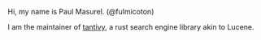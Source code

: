Hi, my name is Paul Masurel. (@fulmicoton)


I am the maintainer of [tantivy](https://github.com/tantivy-search/tantivy), a rust search engine library akin to Lucene.


<!--
**fulmicoton/fulmicoton** is a ✨ _special_ ✨ repository because its `README.md` (this file) appears on your GitHub profile.

Here are some ideas to get you started:

- 🔭 I’m currently working on ...
- 🌱 I’m currently learning ...
- 👯 I’m looking to collaborate on ...
- 🤔 I’m looking for help with ...
- 💬 Ask me about ...
- 📫 How to reach me: ...
- 😄 Pronouns: ...
- ⚡ Fun fact: ...
-->
